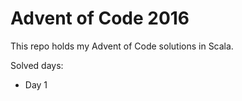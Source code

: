 # Advent of Code 2016

This repo holds my Advent of Code solutions in Scala.

Solved days:

* Day 1


